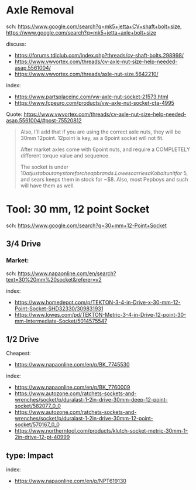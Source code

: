 # Axle Removal
sch: https://www.google.com/search?q=mk5+jetta+CV+shaft+bolt+size, https://www.google.com/search?q=mk5+jetta+axle+bolt+size

discuss:
- https://forums.tdiclub.com/index.php?threads/cv-shaft-bolts.298998/
- https://www.vwvortex.com/threads/cv-axle-nut-size-help-needed-asap.5561004/
- https://www.vwvortex.com/threads/axle-nut-size.5642210/

index:
- https://www.partsplaceinc.com/vw-axle-nut-socket-21573.html
- https://www.fcpeuro.com/products/vw-axle-nut-socket-cta-4995

Quote:
https://www.vwvortex.com/threads/cv-axle-nut-size-help-needed-asap.5561004/#post-75520812
>Also, I'll add that if you are using the correct axle nuts, they will be 30mm 12point. 12point is key, as a 6point socket will not fit.
>
>After market axles come with 6point nuts, and require a COMPLETELY different torque value and sequence.
>
>The socket is under $10 at just about any store for cheap brands. Lowes carries a Kobalt unit for ~$5, and sears keeps them in stock for ~$8. Also, most Pepboys and such will have them as well.

# Tool: 30 mm, 12 point Socket
sch: https://www.google.com/search?q=30+mm+12-Point+Socket
## 3/4 Drive
### Market:
sch: https://www.napaonline.com/en/search?text=30%20mm%20socket&referer=v2

index:
- https://www.homedepot.com/p/TEKTON-3-4-in-Drive-x-30-mm-12-Point-Socket-SHD32330/309831931
- https://www.lowes.com/pd/TEKTON-Metric-3-4-in-Drive-12-point-30-mm-Intermediate-Socket/5014575547

## 1/2 Drive
Cheapest:
- https://www.napaonline.com/en/p/BK_7745530

index:
- https://www.napaonline.com/en/p/BK_7760009
- https://www.autozone.com/ratchets-sockets-and-wrenches/socket/p/duralast-1-2in-drive-30mm-deep-12-point-socket/582077_0_0
- https://www.autozone.com/ratchets-sockets-and-wrenches/socket/p/duralast-1-2in-drive-30mm-12-point-socket/570167_0_0
- https://www.northerntool.com/products/klutch-socket-metric-30mm-1-2in-drive-12-pt-40999

## type: Impact
index:
- https://www.napaonline.com/en/p/NPT619130
